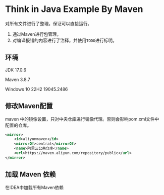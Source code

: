 #  Think in Java Example By Maven

对所有文件进行了整理。保证可以直接运行。

1. 通过Maven进行包管理。
2. 对编译报错的内容进行了注释，并使用`TODO`进行标明。

## 环境

JDK 17.0.6

Maven 3.8.7

Windows 10 22H2 19045.2486

## 修改Maven配置

maven 中的镜像设置，只对中央仓库进行镜像代理。否则会影响pom.xml文件中配置的仓库。

```xml
<mirror>
    <id>aliyunmaven</id>
    <mirrorOf>central</mirrorOf>
    <name>阿里云公共仓库</name>
    <url>https://maven.aliyun.com/repository/public</url>
</mirror>
```

## 加载 Maven 依赖

在IDEA中加载所有Maven依赖
